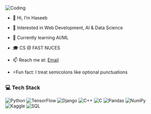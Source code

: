
![Coding](https://media0.giphy.com/media/v1.Y2lkPTZjMDliOTUyN3p5MmtneHlpdXhqZjdjNnhnY2t5bHR1MGZqMWF3dHRuM2MyeTMyMiZlcD12MV9pbnRlcm5hbF9naWZfYnlfaWQmY3Q9Zw/qgQUggAC3Pfv687qPC/giphy.gif)



- 👋 Hi, I’m Haseeb
- 👀 Interested in Web Development, AI & Data Science  
- 🌱 Currently learning AI/ML
- 🎓 CS @ FAST NUCES 
- 📫 Reach me at: [Email](mailto:mhaseeb786786@outlook.com)

- ⚡Fun fact: I treat semicolons like optional punctuations


### 💻 Tech Stack

![Python](https://img.shields.io/badge/Python-3670A0?style=for-the-badge&logo=python&logoColor=white)
![TensorFlow](https://img.shields.io/badge/TensorFlow-FF6F00?style=for-the-badge&logo=tensorflow&logoColor=white)
![Django](https://img.shields.io/badge/Django-092E20?style=for-the-badge&logo=django&logoColor=white)
![C++](https://img.shields.io/badge/C++-00599C?style=for-the-badge&logo=c%2B%2B&logoColor=white)
![C](https://img.shields.io/badge/C-555555?style=for-the-badge&logo=c&logoColor=white)
![Pandas](https://img.shields.io/badge/Pandas-150458?style=for-the-badge&logo=pandas&logoColor=white)
![NumPy](https://img.shields.io/badge/NumPy-013243?style=for-the-badge&logo=numpy&logoColor=white)
![Kaggle](https://img.shields.io/badge/Kaggle-20BEFF?style=for-the-badge&logo=kaggle&logoColor=white)
![SQL](https://img.shields.io/badge/SQL-4479A1?style=for-the-badge&logo=postgresql&logoColor=white)
